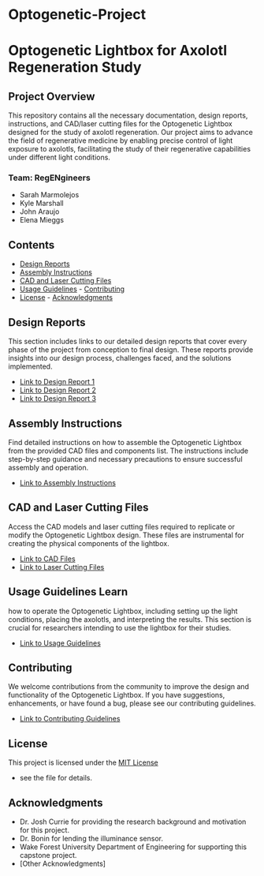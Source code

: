 # Optogenetic-Project
# Optogenetic Lightbox for Axolotl Regeneration Study 

## Project Overview 
This repository contains all the necessary documentation, design reports, instructions, and CAD/laser cutting files for the Optogenetic Lightbox designed for the study of axolotl regeneration. Our project aims to advance the field of regenerative medicine by enabling precise control of light exposure to axolotls, facilitating the study of their regenerative capabilities under different light conditions. 

### Team: RegENgineers 
- Sarah Marmolejos
- Kyle Marshall 
- John Araujo
- Elena Mieggs

## Contents 
- [Design Reports](#design-reports)
- [Assembly Instructions](#assembly-instructions)
- [CAD and Laser Cutting Files](#cad-and-laser-cutting-files)
- [Usage Guidelines](#usage-guidelines) - [Contributing](#contributing)
- [License](#license) - [Acknowledgments](#acknowledgments)

## Design Reports 
This section includes links to our detailed design reports that cover every phase of the project from conception to final design. These reports provide insights into our design process, challenges faced, and the solutions implemented. 

- [Link to Design Report 1](#)
- [Link to Design Report 2](#)
- [Link to Design Report 3](#)

## Assembly Instructions 
Find detailed instructions on how to assemble the Optogenetic Lightbox from the provided CAD files and components list. The instructions include step-by-step guidance and necessary precautions to ensure successful assembly and operation. 

- [Link to Assembly Instructions](#)

## CAD and Laser Cutting Files 
Access the CAD models and laser cutting files required to replicate or modify the Optogenetic Lightbox design. These files are instrumental for creating the physical components of the lightbox. 

- [Link to CAD Files](#)
- [Link to Laser Cutting Files](#)

## Usage Guidelines Learn
how to operate the Optogenetic Lightbox, including setting up the light conditions, placing the axolotls, and interpreting the results. This section is crucial for researchers intending to use the lightbox for their studies. 

- [Link to Usage Guidelines](#)

## Contributing 
We welcome contributions from the community to improve the design and functionality of the Optogenetic Lightbox. If you have suggestions, enhancements, or have found a bug, please see our contributing guidelines. 

- [Link to Contributing Guidelines](#)
  
## License 
This project is licensed under the [MIT License](LICENSE.md) 
- see the file for details.

## Acknowledgments 
- Dr. Josh Currie for providing the research background and motivation for this project. 
- Dr. Bonin for lending the illuminance sensor.
-  Wake Forest University Department of Engineering for supporting this capstone project.
- [Other Acknowledgments]

